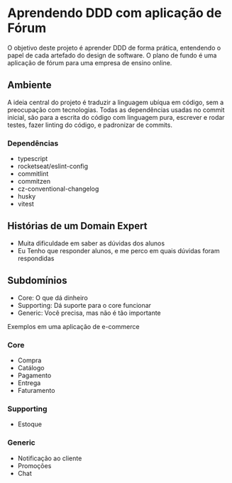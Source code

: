 # Aprendendo DDD com aplicação de Fórum

O objetivo deste projeto é aprender DDD de forma prática, entendendo o papel
de cada artefado do design de software. O plano de fundo é uma aplicação de
fórum para uma empresa de ensino online.

## Ambiente

A ideia central do projeto é traduzir a linguagem ubíqua em código, sem
a preocupação com tecnologias. Todas as dependências usadas no commit inicial,
são para a escrita do código com linguagem pura, escrever e rodar testes, fazer linting do código, e padronizar
de commits.

### Dependências

- typescript
- rocketseat/eslint-config
- commitlint
- commitzen
- cz-conventional-changelog
- husky
- vitest

## Histórias de um Domain Expert

- Muita dificuldade em saber as dúvidas dos alunos
- Eu Tenho que responder alunos, e me perco em quais dúvidas foram respondidas

## Subdomínios

- Core: O que dá dinheiro
- Supporting: Dá suporte para o core funcionar
- Generic: Você precisa, mas não é tão importante

Exemplos em uma aplicação de e-commerce

### Core

- Compra
- Catálogo
- Pagamento
- Entrega
- Faturamento

### Supporting

- Estoque

### Generic

- Notificação ao cliente
- Promoções
- Chat
